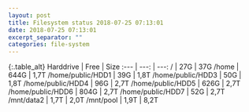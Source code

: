 ```yaml
---
layout: post
title: Filesystem status 2018-07-25 07:13:01
date: 2018-07-25 07:13:01
excerpt_separator: ""
categories: file-system
---
```

{:.table_alt}
Harddrive | Free | Size
:--- | ---: | ---:
/ | 27G | 37G
/home | 644G | 1,7T
/home/public/HDD1 | 39G | 1,8T
/home/public/HDD3 | 50G | 1,8T
/home/public/HDD4 | 96G | 2,7T
/home/public/HDD5 | 626G | 2,7T
/home/public/HDD6 | 804G | 2,7T
/home/public/HDD7 | 52G | 2,7T
/mnt/data2 | 1,7T | 2,0T
/mnt/pool | 1,9T | 8,2T
